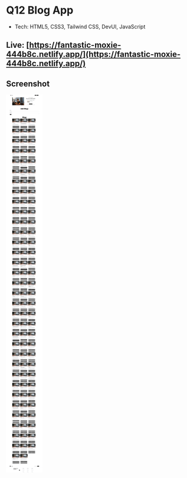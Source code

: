 # Q12 Blog App


- Tech: HTML5, CSS3, Tailwind CSS, DevUI, JavaScript


## Live: [https://fantastic-moxie-444b8c.netlify.app/](https://fantastic-moxie-444b8c.netlify.app/)


## Screenshot


![Blog](./Q10_Blog.png)